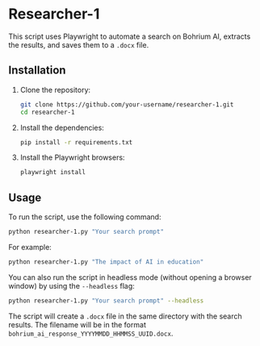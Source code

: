 # Researcher-1

This script uses Playwright to automate a search on Bohrium AI, extracts the results, and saves them to a `.docx` file.

## Installation

1.  Clone the repository:
    ```bash
    git clone https://github.com/your-username/researcher-1.git
    cd researcher-1
    ```
2.  Install the dependencies:
    ```bash
    pip install -r requirements.txt
    ```
3.  Install the Playwright browsers:
    ```bash
    playwright install
    ```

## Usage

To run the script, use the following command:

```bash
python researcher-1.py "Your search prompt"
```

For example:

```bash
python researcher-1.py "The impact of AI in education"
```

You can also run the script in headless mode (without opening a browser window) by using the `--headless` flag:

```bash
python researcher-1.py "Your search prompt" --headless
```

The script will create a `.docx` file in the same directory with the search results. The filename will be in the format `bohrium_ai_response_YYYYMMDD_HHMMSS_UUID.docx`.